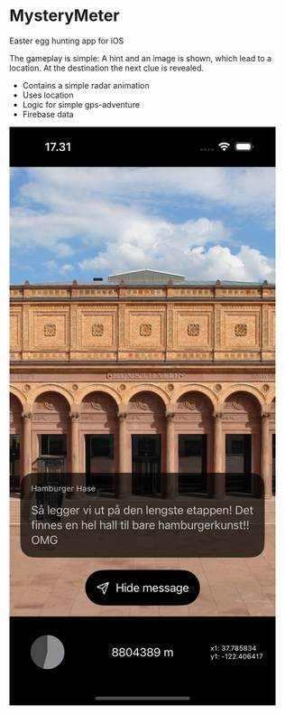 # MysteryMeter
Easter egg hunting app for iOS

The gameplay is simple: A hint and an image is shown, which lead to a location. At the destination the next clue is revealed. 

- Contains a simple radar animation
- Uses location
- Logic for simple gps-adventure
- Firebase data
  
![screenshot](readme_resources/screenshot.png)
